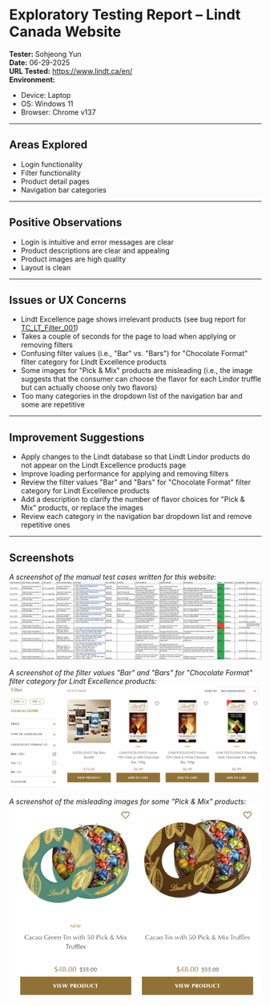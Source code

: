 # Exploratory Testing Report – Lindt Canada Website

**Tester:** Sohjeong Yun  
**Date:** 06-29-2025  
**URL Tested:** https://www.lindt.ca/en/  
**Environment:**
- Device: Laptop
- OS: Windows 11
- Browser: Chrome v137

---

## Areas Explored

- Login functionality
- Filter functionality
- Product detail pages
- Navigation bar categories

---

## Positive Observations

- Login is intuitive and error messages are clear
- Product descriptions are clear and appealing
- Product images are high quality
- Layout is clean

---

## Issues or UX Concerns

- Lindt Excellence page shows irrelevant products (see bug report for [TC_LT_Filter_001](../../bug_reports/lindt_report_for_TC_LT_Filter_001.md))
- Takes a couple of seconds for the page to load when applying or removing filters
- Confusing filter values (i.e., "Bar" vs. "Bars") for "Chocolate Format" filter category for Lindt Excellence products
- Some images for "Pick & Mix" products are misleading (i.e., the image suggests that the consumer can choose the flavor for each Lindor truffle but can actually choose only two flavors)
- Too many categories in the dropdown list of the navigation bar and some are repetitive

---

## Improvement Suggestions

- Apply changes to the Lindt database so that Lindt Lindor products do not appear on the Lindt Excellence products page
- Improve loading performance for applying and removing filters
- Review the filter values "Bar" and "Bars" for "Chocolate Format" filter category for Lindt Excellence products
- Add a description to clarify the number of flavor choices for "Pick & Mix" products, or replace the images
- Review each category in the navigation bar dropdown list and remove repetitive ones

---

## Screenshots

*A screenshot of the manual test cases written for this website:*
[![Test Cases Screenshot](../../test_cases/screenshots/lindt_test_cases.png)](../../test_cases/lindt_test_cases.xlsx)

*A screenshot of the filter values "Bar" and "Bars" for "Chocolate Format" filter category for Lindt Excellence products:*
![Filter Values](../../images/lindt/confusing_filter_values.png)

*A screenshot of the misleading images for some "Pick & Mix" products:*
![Pick & Mix](../../images/lindt/misleading_images_for_pick_&_mix.png)



